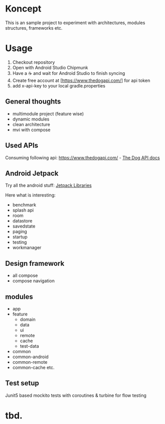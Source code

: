 # Koncept

This is an sample project to experiment with architectures, modules structures, frameworks etc.

# Usage

1. Checkout repository
2. Open with Android Studio Chipmunk
3. Have a :coffee: and wait for Android Studio to finish syncing
4. Create free account at [https://www.thedogapi.com/] for api token
5. add x-api-key to your local gradle.properties

## General thoughts

- multimodule project (feature wise)
- dynamic modules
- clean architecture
- mvi with compose

## Used APIs
Consuming following api: https://www.thedogapi.com/ - [The Dog API docs](https://docs.thedogapi.com/)

## Android Jetpack

Try all the android
stuff: [Jetpack Libraries](https://developer.android.com/jetpack/androidx/explorer)

Here what is interesting:

- benchmark
- splash api
- room
- datastore
- savedstate
- paging
- startup
- testing
- workmanager

## Design framework

- all compose
- compose navigation

## modules

- app
- feature
    - domain
    - data
    - ui
    - remote
    - cache
    - test-data
- common
- common-android
- common-remote
- common-cache etc.

## Test setup

Junit5 based mockito tests with coroutines & turbine for flow testing

# tbd.